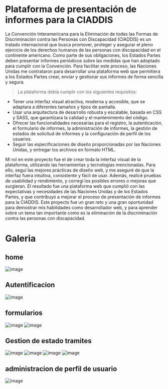 # Plataforma de presentación de informes para la CIADDIS
La Convención Interamericana para la Eliminación de todas las Formas de Discriminación contra las Personas con Discapacidad (CIADDIS) es un tratado internacional que busca promover, proteger y asegurar el pleno ejercicio de los derechos humanos de las personas con discapacidad en el continente americano. Como parte de sus obligaciones, los Estados Partes deben presentar informes periódicos sobre las medidas que han adoptado para cumplir con la Convención.
Para facilitar este proceso, las Naciones Unidas me contrataron para desarrollar una plataforma web que permitiera a los Estados Partes crear, enviar y gestionar sus informes de forma sencilla y segura. 

> La plataforma debía cumplir con los siguientes requisitos:
- Tener una interfaz visual atractiva, moderna y accesible, que se adaptara a diferentes tamaños y tipos de pantalla.
- Usar una arquitectura de desarrollo robusta y escalable, basada en CSS y SASS, que garantizara la calidad y el mantenimiento del código.
- Ofrecer las funcionalidades necesarias para el registro, la autenticación, el formulario de informes, la administración de informes, la gestión de estados de solicitud de informes y la configuración de perfil de los usuarios.
- Seguir las especificaciones de diseño proporcionadas por las Naciones Unidas, y entregar los archivos en formato HTML.

Mi rol en este proyecto fue el de crear toda la interfaz visual de la plataforma, utilizando las herramientas y tecnologías mencionadas. Para ello, seguí las mejores prácticas de diseño web, y me aseguré de que la interfaz fuera intuitiva, consistente y fácil de usar. Además, realicé pruebas de usabilidad y rendimiento, y corregí los posibles errores o mejoras que surgieran.
El resultado fue una plataforma web que cumplió con las expectativas y necesidades de las Naciones Unidas y de los Estados Partes, y que contribuyó a mejorar el proceso de presentación de informes para la CIADDIS. Este proyecto fue un gran reto y una gran oportunidad para demostrar mis habilidades como desarrollador web, y para aprender sobre un tema tan importante como es la eliminación de la discriminación contra las personas con discapacidad.

# Galeria
## home
![image](https://github.com/CodeRagnarok07/Naciones-Unidas/assets/79159146/4471f558-5619-4351-a73e-46967e5d4fab)

## Autentificacion
![image](https://github.com/CodeRagnarok07/Naciones-Unidas/assets/79159146/9102e852-aada-4a56-81ac-773fb3647959)

## formularios
![image](https://github.com/CodeRagnarok07/Naciones-Unidas/assets/79159146/7ebbff5f-479d-410a-9cfd-b86e8932580b)
![image](https://github.com/CodeRagnarok07/Naciones-Unidas/assets/79159146/3c74ab62-600c-4274-99bf-a28abf1b04b8)

## Gestion de estado tramites
![image](https://github.com/CodeRagnarok07/Naciones-Unidas/assets/79159146/bdf488a6-0e7e-4248-9110-f5f93ec2cd2e)
![image](https://github.com/CodeRagnarok07/Naciones-Unidas/assets/79159146/d6cf33ee-a88b-49f4-9878-9f72d615921a)
![image](https://github.com/CodeRagnarok07/Naciones-Unidas/assets/79159146/1c656c1b-6ac6-4109-9ddb-c277eb1f8f19)
![image](https://github.com/CodeRagnarok07/Naciones-Unidas/assets/79159146/cc58f992-efd7-4920-b2fa-b6a8d8087040)

## administracion de perfil de usuario
![image](https://github.com/CodeRagnarok07/Naciones-Unidas/assets/79159146/1a588a81-3bf9-4150-86d1-a8f21c9506fc)
